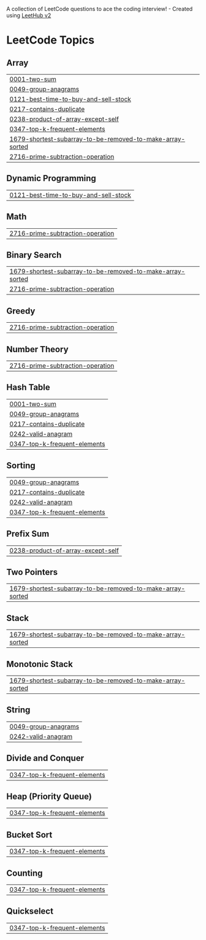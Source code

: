 A collection of LeetCode questions to ace the coding interview! - Created using [LeetHub v2](https://github.com/arunbhardwaj/LeetHub-2.0)
<!---LeetCode Topics Start-->
# LeetCode Topics
## Array
|  |
| ------- |
| [0001-two-sum](https://github.com/HarshaShivaKumar7/LeetCode-Solutions/tree/master/0001-two-sum) |
| [0049-group-anagrams](https://github.com/HarshaShivaKumar7/LeetCode-Solutions/tree/master/0049-group-anagrams) |
| [0121-best-time-to-buy-and-sell-stock](https://github.com/HarshaShivaKumar7/LeetCode-Solutions/tree/master/0121-best-time-to-buy-and-sell-stock) |
| [0217-contains-duplicate](https://github.com/HarshaShivaKumar7/LeetCode-Solutions/tree/master/0217-contains-duplicate) |
| [0238-product-of-array-except-self](https://github.com/HarshaShivaKumar7/LeetCode-Solutions/tree/master/0238-product-of-array-except-self) |
| [0347-top-k-frequent-elements](https://github.com/HarshaShivaKumar7/LeetCode-Solutions/tree/master/0347-top-k-frequent-elements) |
| [1679-shortest-subarray-to-be-removed-to-make-array-sorted](https://github.com/HarshaShivaKumar7/LeetCode-Solutions/tree/master/1679-shortest-subarray-to-be-removed-to-make-array-sorted) |
| [2716-prime-subtraction-operation](https://github.com/HarshaShivaKumar7/LeetCode-Solutions/tree/master/2716-prime-subtraction-operation) |
## Dynamic Programming
|  |
| ------- |
| [0121-best-time-to-buy-and-sell-stock](https://github.com/HarshaShivaKumar7/LeetCode-Solutions/tree/master/0121-best-time-to-buy-and-sell-stock) |
## Math
|  |
| ------- |
| [2716-prime-subtraction-operation](https://github.com/HarshaShivaKumar7/LeetCode-Solutions/tree/master/2716-prime-subtraction-operation) |
## Binary Search
|  |
| ------- |
| [1679-shortest-subarray-to-be-removed-to-make-array-sorted](https://github.com/HarshaShivaKumar7/LeetCode-Solutions/tree/master/1679-shortest-subarray-to-be-removed-to-make-array-sorted) |
| [2716-prime-subtraction-operation](https://github.com/HarshaShivaKumar7/LeetCode-Solutions/tree/master/2716-prime-subtraction-operation) |
## Greedy
|  |
| ------- |
| [2716-prime-subtraction-operation](https://github.com/HarshaShivaKumar7/LeetCode-Solutions/tree/master/2716-prime-subtraction-operation) |
## Number Theory
|  |
| ------- |
| [2716-prime-subtraction-operation](https://github.com/HarshaShivaKumar7/LeetCode-Solutions/tree/master/2716-prime-subtraction-operation) |
## Hash Table
|  |
| ------- |
| [0001-two-sum](https://github.com/HarshaShivaKumar7/LeetCode-Solutions/tree/master/0001-two-sum) |
| [0049-group-anagrams](https://github.com/HarshaShivaKumar7/LeetCode-Solutions/tree/master/0049-group-anagrams) |
| [0217-contains-duplicate](https://github.com/HarshaShivaKumar7/LeetCode-Solutions/tree/master/0217-contains-duplicate) |
| [0242-valid-anagram](https://github.com/HarshaShivaKumar7/LeetCode-Solutions/tree/master/0242-valid-anagram) |
| [0347-top-k-frequent-elements](https://github.com/HarshaShivaKumar7/LeetCode-Solutions/tree/master/0347-top-k-frequent-elements) |
## Sorting
|  |
| ------- |
| [0049-group-anagrams](https://github.com/HarshaShivaKumar7/LeetCode-Solutions/tree/master/0049-group-anagrams) |
| [0217-contains-duplicate](https://github.com/HarshaShivaKumar7/LeetCode-Solutions/tree/master/0217-contains-duplicate) |
| [0242-valid-anagram](https://github.com/HarshaShivaKumar7/LeetCode-Solutions/tree/master/0242-valid-anagram) |
| [0347-top-k-frequent-elements](https://github.com/HarshaShivaKumar7/LeetCode-Solutions/tree/master/0347-top-k-frequent-elements) |
## Prefix Sum
|  |
| ------- |
| [0238-product-of-array-except-self](https://github.com/HarshaShivaKumar7/LeetCode-Solutions/tree/master/0238-product-of-array-except-self) |
## Two Pointers
|  |
| ------- |
| [1679-shortest-subarray-to-be-removed-to-make-array-sorted](https://github.com/HarshaShivaKumar7/LeetCode-Solutions/tree/master/1679-shortest-subarray-to-be-removed-to-make-array-sorted) |
## Stack
|  |
| ------- |
| [1679-shortest-subarray-to-be-removed-to-make-array-sorted](https://github.com/HarshaShivaKumar7/LeetCode-Solutions/tree/master/1679-shortest-subarray-to-be-removed-to-make-array-sorted) |
## Monotonic Stack
|  |
| ------- |
| [1679-shortest-subarray-to-be-removed-to-make-array-sorted](https://github.com/HarshaShivaKumar7/LeetCode-Solutions/tree/master/1679-shortest-subarray-to-be-removed-to-make-array-sorted) |
## String
|  |
| ------- |
| [0049-group-anagrams](https://github.com/HarshaShivaKumar7/LeetCode-Solutions/tree/master/0049-group-anagrams) |
| [0242-valid-anagram](https://github.com/HarshaShivaKumar7/LeetCode-Solutions/tree/master/0242-valid-anagram) |
## Divide and Conquer
|  |
| ------- |
| [0347-top-k-frequent-elements](https://github.com/HarshaShivaKumar7/LeetCode-Solutions/tree/master/0347-top-k-frequent-elements) |
## Heap (Priority Queue)
|  |
| ------- |
| [0347-top-k-frequent-elements](https://github.com/HarshaShivaKumar7/LeetCode-Solutions/tree/master/0347-top-k-frequent-elements) |
## Bucket Sort
|  |
| ------- |
| [0347-top-k-frequent-elements](https://github.com/HarshaShivaKumar7/LeetCode-Solutions/tree/master/0347-top-k-frequent-elements) |
## Counting
|  |
| ------- |
| [0347-top-k-frequent-elements](https://github.com/HarshaShivaKumar7/LeetCode-Solutions/tree/master/0347-top-k-frequent-elements) |
## Quickselect
|  |
| ------- |
| [0347-top-k-frequent-elements](https://github.com/HarshaShivaKumar7/LeetCode-Solutions/tree/master/0347-top-k-frequent-elements) |
<!---LeetCode Topics End-->